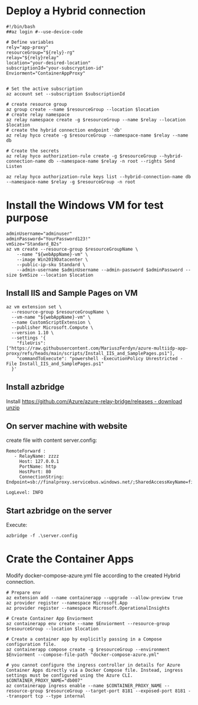 # Deploy a Hybrid connection
```
#!/bin/bash
##az login #--use-device-code

# Define variables
rely="app-proxy"
resourceGroup="${rely}-rg"
relay="${rely}relay"
location="your-desired-location"
subscriptionId="your-subscryption-id"
Enviorment="ContainerAppProxy"


# Set the active subscription
az account set --subscription $subscriptionId

# create resource group
az group create --name $resourceGroup --location $location
# create relay namespace
az relay namespace create -g $resourceGroup --name $relay --location $location
# create the hybrid connection endpoint 'db'
az relay hyco create -g $resourceGroup --namespace-name $relay --name db

# Create the secrets
az relay hyco authorization-rule create -g $resourceGroup --hybrid-connection-name db --namespace-name $relay -n root --rights Send Listen

az relay hyco authorization-rule keys list --hybrid-connection-name db --namespace-name $relay -g $resourceGroup -n root
```
# Install the Windows VM for test purpose
```
adminUsername="adminuser"
adminPassword="YourPassword123!"
vmSize="Standard_B2s"
az vm create --resource-group $resourceGroupName \
    --name "${webAppName}-vm" \
    --image Win2019Datacenter \
    --public-ip-sku Standard \
    --admin-username $adminUsername --admin-password $adminPassword --size $vmSize --location $location
```
## Install IIS and Sample Pages on VM
```
az vm extension set \
  --resource-group $resourceGroupName \
  --vm-name "${webAppName}-vm" \
  --name CustomScriptExtension \
  --publisher Microsoft.Compute \
  --version 1.10 \
  --settings '{
    "fileUris": ["https://raw.githubusercontent.com/MariuszFerdyn/azure-multiidp-app-proxy/refs/heads/main/scripts/Install_IIS_and_SamplePages.ps1"],
    "commandToExecute": "powershell -ExecutionPolicy Unrestricted -File Install_IIS_and_SamplePages.ps1"
  }'
```
## Install azbridge
Install [https://github.com/Azure/azure-relay-bridge/releases - download unzip](https://github.com/Azure/azure-relay-bridge/releases)

## On server machine with website
create file with content server.config:
```
RemoteForward :
   - RelayName: zzzz
     Host: 127.0.0.1
     PortName: http
     HostPort: 80
     ConnectionString: Endpoint=sb://finalproxy.servicebus.windows.net/;SharedAccessKeyName=finalproxy;SharedAccessKey=xxxx=;EntityPath=yyyy

LogLevel: INFO
```
## Start azbridge on the server
Execute:
```
azbridge -f .\server.config
```

# Crate the Container Apps
Modify docker-compose-azure.yml file according to the created Hybrid connection.
```
# Prepare env
az extension add --name containerapp --upgrade --allow-preview true
az provider register --namespace Microsoft.App
az provider register --namespace Microsoft.OperationalInsights

# Create Container App Enviorment
az containerapp env create --name $Enviorment --resource-group $resourceGroup --location $location

# Create a container app by explicitly passing in a Compose configuration file.
az containerapp compose create -g $resourceGroup --environment $Enviorment --compose-file-path "docker-compose-azure.yml"

# you cannot configure the ingress controller in details for Azure Container Apps directly via a Docker Compose file. Instead, ingress settings must be configured using the Azure CLI.
$CONTAINER_PROXY_NAME="db007"
az containerapp ingress enable --name $CONTAINER_PROXY_NAME --resource-group $resourceGroup --target-port 8181 --exposed-port 8181 --transport tcp --type internal
```
